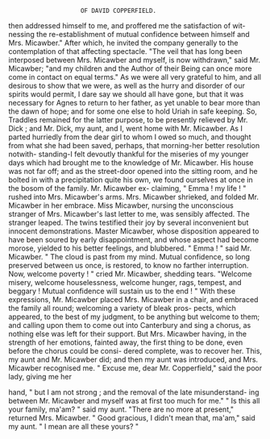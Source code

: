                         OF DAVID COPPERFIELD.

then addressed himself to me, and proffered me the satisfaction of wit-
nessing the re-establishment of mutual confidence between himself and
Mrs. Micawber." After which, he invited the company generally to the
contemplation of that affecting spectacle.
    "The veil that has long been interposed between Mrs. Micawber and
myself, is now withdrawn," said Mr. Micawber; "and my children and
the Author of their Being can once more come in contact on equal terms."
    As we were all very grateful to him, and all desirous to show that we
were, as well as the hurry and disorder of our spirits would permit, I dare
say we should all have gone, but that it was necessary for Agnes to return
to her father, as yet unable to bear more than the dawn of hope; and
for some one else to hold Uriah in safe keeping. So, Traddles remained
for the latter purpose, to be presently relieved by Mr. Dick ; and Mr. Dick,
my aunt, and I, went home with Mr. Micawber. As I parted hurriedly
from the dear girl to whom I owed so much, and thought from what she
had been saved, perhaps, that morning-her better resolution notwith-
standing-I felt devoutly thankful for the miseries of my younger days
which had brought me to the knowledge of Mr. Micawber.
    His house was not far off; and as the street-door opened into the
 sitting room, and he bolted in with a precipitation quite his own, we
 found ourselves at once in the bosom of the family. Mr. Micawber ex-
 claiming, " Emma ! my life ! " rushed into Mrs. Micawber's arms. Mrs.
 Micawber shrieked, and folded Mr. Micawber in her embrace. Miss
 Micawber, nursing the unconscious stranger of Mrs. Micawber's last
 letter to me, was sensibly affected. The stranger leaped. The twins
testified their joy by several inconvenient but innocent demonstrations.
Master Micawber, whose disposition appeared to have been soured by
early disappointment, and whose aspect had become morose, yielded to his
better feelings, and blubbered.
    " Emma ! " said Mr. Micawber.        " The cloud is past from my mind.
Mutual confidence, so long preserved between us once, is restored, to know
no farther interruption. Now, welcome poverty ! " cried Mr. Micawber,
shedding tears. "Welcome misery, welcome houselessness, welcome
hunger, rags, tempest, and beggary ! Mutual confidence will sustain us
to the end ! "
    With these expressions, Mr. Micawber placed Mrs. Micawber in a chair,
and embraced the family all round; welcoming a variety of bleak pros-
pects, which appeared, to the best of my judgment, to be anything but
welcome to them; and calling upon them to come out into Canterbury and
sing a chorus, as nothing else was left for their support.
    But Mrs. Micawber having, in the strength of her emotions, fainted
away, the first thing to be done, even before the chorus could be consi-
dered complete, was to recover her. This, my aunt and Mr. Micawber did;
and then my aunt was introduced, and Mrs. Micawber recognised me.
    " Excuse me, dear Mr. Copperfield," said the poor lady, giving me her

hand, " but I am not strong ; and the removal of the late misunderstand-
ing between Mr. Micawber and myself was at first too much for me."
    " Is this all your family, ma'am? " said my aunt.
    "There are no more at present," returned Mrs. Micawber.
    " Good gracious, I didn't mean that, ma'am," said my aunt.     " I mean
are all these yours? "
